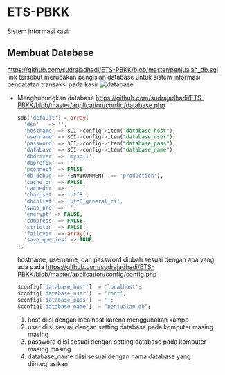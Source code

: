 # ETS-PBKK
Sistem informasi kasir

## Membuat Database
  https://github.com/sudrajadhadi/ETS-PBKK/blob/master/penjualan_db.sql
  link tersebut merupakan pengisian database untuk sistem informasi pencatatan transaksi pada kasir
  ![database](https://github.com/sudrajadhadi/ETS-PBKK/blob/master/foto/database.png)

* Menghubungkan database
  https://github.com/sudrajadhadi/ETS-PBKK/blob/master/application/config/database.php
  ```sql
  $db['default'] = array(
	'dsn'	=> '',
	'hostname' => $CI->config->item("database_host"),
	'username' => $CI->config->item("database_user"),
	'password' => $CI->config->item("database_pass"),
	'database' => $CI->config->item("database_name"),
	'dbdriver' => 'mysqli',
	'dbprefix' => '',
	'pconnect' => FALSE,
	'db_debug' => (ENVIRONMENT !== 'production'),
	'cache_on' => FALSE,
	'cachedir' => '',
	'char_set' => 'utf8',
	'dbcollat' => 'utf8_general_ci',
	'swap_pre' => '',
	'encrypt' => FALSE,
	'compress' => FALSE,
	'stricton' => FALSE,
	'failover' => array(),
	'save_queries' => TRUE
  );
  ```
  hostname, username, dan password diubah sesuai dengan apa yang ada pada https://github.com/sudrajadhadi/ETS-PBKK/blob/master/application/config/config.php
  ```sql
  $config['database_host']	= 'localhost';
  $config['database_user']	= 'root';
  $config['database_pass'] 	= '';
  $config['database_name']	= 'penjualan_db';
  ```
  1. host diisi dengan localhost karena menggunakan xampp
  2. user diisi sesuai dengan setting database pada komputer masing masing
  3. password diisi sesuai dengan setting database pada komputer masing masing
  3. database_name diisi sesuai dengan nama database yang diintegrasikan 
  
